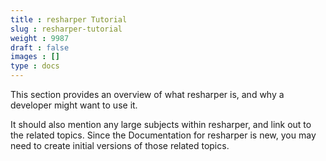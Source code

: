 ```yaml
---
title : resharper Tutorial
slug : resharper-tutorial
weight : 9987
draft : false
images : []
type : docs
---
```


This section provides an overview of what resharper is, and why a developer might want to use it.

It should also mention any large subjects within resharper, and link out to the related topics.  Since the Documentation for resharper is new, you may need to create initial versions of those related topics.

